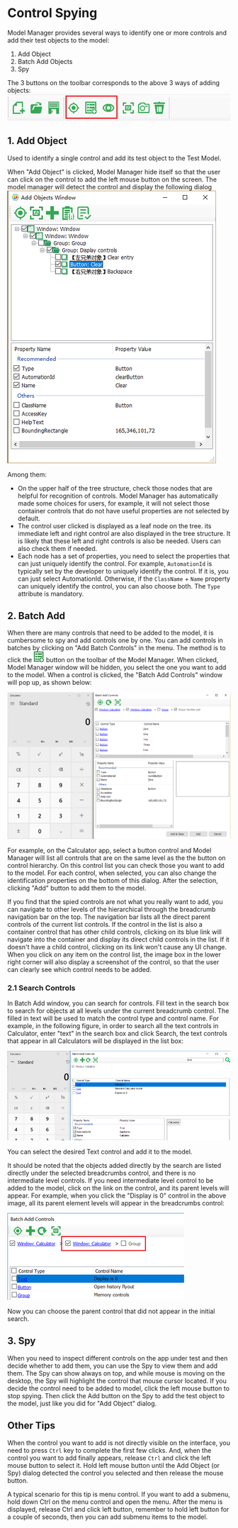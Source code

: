 # Control Spying

Model Manager provides several ways to identify one or more controls and add their test objects to the model:

1. Add Object
2. Batch Add Objects
3. Spy


The 3 buttons on the toolbar corresponds to the above 3 ways of adding objects:
![](assets/model-toolbar-spy.png)

## 1. Add Object

Used to identify a single control and add its test object to the Test Model.

When "Add Object" is clicked, Model Manager hide itself so that the user can click on the control to add the left mouse button on the screen. The model manager will detect the control and display the following dialog
![](assets/4.1_spy.png)

Among them:
* On the upper half of the tree structure, check those nodes that are helpful for recognition of controls. Model Manager has automatically made some choices for users, for example, it will not select those container controls that do not have useful properties are not selected by default.
* The control user clicked is displayed as a leaf node on the tree. its immediate left and right control are also displayed in the tree structure. It is likely that these left and right controls is also be needed. Users can also check them if needed.
* Each node has a set of properties, you need to select the properties that can just uniquely identify the control. For example, `AutomationId` is typically set by the developer to uniquely identify the control. If it is, you can just select AutomationId. Otherwise, if the `ClassName` + `Name` property can uniquely identify the control, you can also choose both. The `Type` attribute is mandatory.

## 2. Batch Add

When there are many controls that need to be added to the model, it is cumbersome to spy and add controls one by one. You can add controls in batches by clicking on "Add Batch Controls" in the menu. The method is to click the ![](assets/04-09-batch-add-button.png) button on the toolbar of the Model Manager. When clicked, Model Manager window will be hidden, you select the one you want to add to the model. When a control is clicked, the "Batch Add Controls" window will pop up, as shown below:

![](assets/04-08-batch-add.png)

For example, on the Calculator app, select a button control and Model Manager will list all controls that are on the same level as the the button on control hierarchy. On this control list you can check those you want to add to the model. For each control, when selected, you can also change the identification properties on the bottom of this dialog. After the selection, clicking "Add" button to add them to the model.

If you find that the spied controls are not what you really want to add, you can navigate to other levels of the hierarchical through the breadcrumb navigation bar on the top. The navigation bar lists all the direct parent controls of the current list controls.
If the control in the list is also a container control that has other child controls, clicking on its blue link will navigate into the container and display its direct child controls in the list. If it doesn't have a child control, clicking on its link won't cause any UI change.
When you click on any item on the control list, the image box in the lower right corner will also display a screenshot of the control, so that the user can clearly see which control needs to be added.

### 2.1 Search Controls

In Batch Add window, you can search for controls. Fill text in the search box to search for objects at all levels under the current breadcrumb control. The filled in text will be used to match the control type and control name. For example, in the following figure, in order to search all the text controls in Calculator, enter "text" in the search box and click Search, the text controls that appear in all Calculators will be displayed in the list box:

![](assets/batch_search.png)

You can select the desired Text control and add it to the model.

It should be noted that the objects added directly by the search are listed directly under the selected breadcrumbs control, and there is no intermediate level controls. If you need intermediate level control to be added to the model, click on the link on the control, and its parent levels will appear. For example, when you click the "Display is 0" control in the above image, all its parent element levels will appear in the breadcrumbs control:

![](assets/batch_search_click.png)

Now you can choose the parent control that did not appear in the initial search.


## 3. Spy

When you need to inspect different controls on the app under test and then decide whether to add them, you can use the Spy to view them and add them. The Spy can show always on top, and while mouse is moving on the desktop, the Spy will highlight the control that mouse cursor located. If you decide the control need to be added to model, click the left mouse button to stop spying. Then click the Add button on the Spy to add the test object to the model, just like you did for "Add Object" dialog.

## Other Tips

When the control you want to add is not directly visible on the interface, you need to press `Ctrl` key to complete the first few clicks. And, when the control you want to add finally appears, release `Ctrl` and click the left mouse button to select it. Hold left mouse button until the Add Object (or Spy) dialog detected the control you selected and then release the mouse button.

A typical scenario for this tip is menu control. If you want to add a submenu, hold down Ctrl on the menu control and open the menu. After the menu is displayed, release Ctrl and click left button, remember to hold left button for a couple of seconds, then you can add submenu items to the model.



